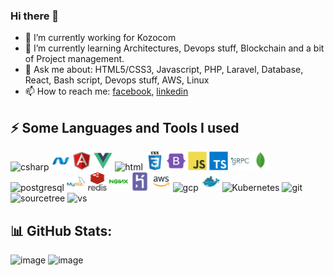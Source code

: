 ### Hi there 👋

<!--
**ducxinh201/ducxinh201** is a ✨ _special_ ✨ repository because its `README.md` (this file) appears on your GitHub profile.

Here are some ideas to get you started:
- 😄 Pronouns: ...
- ⚡ Fun fact: ...
-->


- 🔭 I’m currently working for Kozocom
- 🌱 I’m currently learning Architectures, Devops stuff, Blockchain and a bit of Project management.
- 💬 Ask me about: HTML5/CSS3, Javascript, PHP, Laravel, Database, React, Bash script, Devops stuff, AWS, Linux
- 📫 How to reach me: [facebook](https://www.facebook.com/ducxinh803/), [linkedin](https://www.linkedin.com/in/nguyen-duc-xinh-7b4464128)


## ⚡ Some Languages and Tools I used
<p align="left">
<img src="https://icongr.am/devicon/csharp-original.svg?size=128&color=currentColor" alt="csharp" width="30" height="30" />
<img src="https://raw.githubusercontent.com/devicons/devicon/master/icons/dot-net/dot-net-original.svg" alt=".NET" width="30" height="30" />
<img src="https://raw.githubusercontent.com/devicons/devicon/master/icons/angularjs/angularjs-original.svg" alt="angular-js" width="30" height="30" />
<img src="https://raw.githubusercontent.com/devicons/devicon/master/icons/vuejs/vuejs-original.svg" alt="vue" width="30" height="30"/>
<img src="https://icongr.am/devicon/html5-original.svg?size=128&color=currentColor" alt="html" width="30" height="30"/>
<img src="https://raw.githubusercontent.com/devicons/devicon/master/icons/css3/css3-original-wordmark.svg" alt="css3"width="30" height="30" />
<img src="https://raw.githubusercontent.com/devicons/devicon/master/icons/bootstrap/bootstrap-plain.svg" alt="bootstrap" width="30" height="30"/>
<img src="https://raw.githubusercontent.com/devicons/devicon/master/icons/javascript/javascript-original.svg" alt="javascript" width="30" height="30"/>
<img src="https://raw.githubusercontent.com/devicons/devicon/master/icons/typescript/typescript-original.svg" alt="typescript" width="30" height="30" />
<img src="https://raw.githubusercontent.com/github/explore/3fd951e49a8e2af94627092d80c236c00df95ae3/topics/grpc/grpc.png" alt="java" width="30" height="30" />
<img src="https://raw.githubusercontent.com/devicons/devicon/master/icons/mongodb/mongodb-original.svg" alt="mongodb" width="30" height="30"/>
<img src="https://icongr.am/devicon/postgresql-original.svg?size=128&color=currentColor" alt="postgresql" width="30" height="30"/>
<img src="https://raw.githubusercontent.com/devicons/devicon/master/icons/mysql/mysql-original-wordmark.svg" alt="mysql" width="30" height="30" />
<img src="https://raw.githubusercontent.com/devicons/devicon/master/icons/redis/redis-original-wordmark.svg" alt="redis" width="30" height="30" />
<img src="https://raw.githubusercontent.com/devicons/devicon/master/icons/nginx/nginx-original.svg" alt="nginx" width="30" height="30" />
<img src="https://raw.githubusercontent.com/devicons/devicon/master/icons/heroku/heroku-plain.svg" alt="heroku" width="30" height="30" />
<img src="https://raw.githubusercontent.com/github/explore/80688e429a7d4ef2fca1e82350fe8e3517d3494d/topics/aws/aws.png" alt="aws" width="30" height="30" />
<img src="https://www.vectorlogo.zone/logos/google_cloud/google_cloud-icon.svg" alt="gcp" width="30" height="30" />
<img src="https://raw.githubusercontent.com/devicons/devicon/master/icons/docker/docker-original.svg" alt="Docker" width="30" height="30" />
<img src="https://www.vectorlogo.zone/logos/kubernetes/kubernetes-icon.svg" alt="Kubernetes" width="30" height="30" />
<img src="https://icongr.am/devicon/git-original.svg?size=128&color=currentColor" alt="git" width="30" height="30" />
<img src="https://icongr.am/devicon/sourcetree-original.svg?size=128&color=currentColor" alt="sourcetree" width="30" height="30" />
<img src="https://icongr.am/devicon/visualstudio-plain.svg?size=128&color=currentColor" alt="vs" width="30" height="30" />
</p>

## 📊 GitHub Stats: 
![image](https://github-readme-stats.vercel.app/api/top-langs/?username=ducxinh201&theme=onedark)
![image](https://github-readme-stats.vercel.app/api?username=ducxinh201&show_icons=true&show_icons=true&theme=onedark&count_private=true&cache_seconds=1800&line_height=24)
